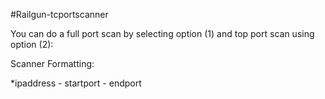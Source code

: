 #Railgun-tcportscanner  

You can do a full port scan by selecting option (1) and top port scan using option (2):  
    
Scanner Formatting:

*ipaddress - startport - endport   

